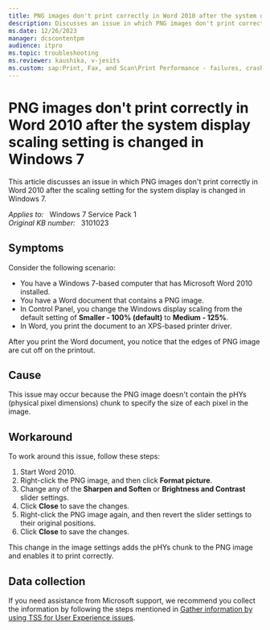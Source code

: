 ```yaml
---
title: PNG images don't print correctly in Word 2010 after the system display scaling setting is changed in Windows 7
description: Discusses an issue in which PNG images don't print correctly in Word 2010 after the scaling setting for the system display is changed in Windows 7. Provides a workaround.
ms.date: 12/26/2023
manager: dcscontentpm
audience: itpro
ms.topic: troubleshooting
ms.reviewer: kaushika, v-jesits
ms.custom: sap:Print, Fax, and Scan\Print Performance - failures, crashes, not responsive, csstroubleshoot
---
```

# PNG images don't print correctly in Word 2010 after the system display scaling setting is changed in Windows 7

This article discusses an issue in which PNG images don't print correctly in Word 2010 after the scaling setting for the system display is changed in Windows 7.

_Applies to:_ &nbsp; Windows 7 Service Pack 1  
_Original KB number:_ &nbsp; 3101023

## Symptoms

Consider the following scenario:

- You have a Windows 7-based computer that has Microsoft Word 2010 installed.
- You have a Word document that contains a PNG image.
- In Control Panel, you change the Windows display scaling from the default setting of **Smaller - 100% (default)**  to **Medium - 125%**.
- In Word, you print the document to an XPS-based printer driver.

After you print the Word document, you notice that the edges of PNG image are cut off on the printout.

## Cause

This issue may occur because the PNG image doesn't contain the pHYs (physical pixel dimensions) chunk to specify the size of each pixel in the image.

## Workaround

To work around this issue, follow these steps:

1. Start Word 2010.
2. Right-click the PNG image, and then click **Format picture**.
3. Change any of the **Sharpen and Soften** or **Brightness and Contrast** slider settings.
4. Click **Close**  to save the changes.
5. Right-click the PNG image again, and then revert the slider settings to their original positions.
6. Click **Close**  to save the changes.

This change in the image settings adds the pHYs chunk to the PNG image and enables it to print correctly.

## Data collection

If you need assistance from Microsoft support, we recommend you collect the information by following the steps mentioned in [Gather information by using TSS for User Experience issues](../windows-troubleshooters/gather-information-using-tss-user-experience.md#printing).

